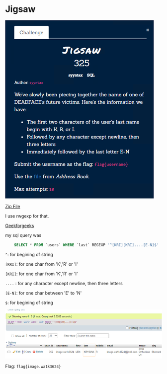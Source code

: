 # Jigsaw

![](../../assets/sql/jigsaw_1.png)

[Zip File](../../assets/sql/shallowgraveu.zip) 

I use rwgexp for that.

[Geekforgeeks](https://www.geeksforgeeks.org/mysql-regular-expressions-regexp/)

my sql query was

```sql
	SELECT * FROM `users` WHERE `last` REGEXP '^[KRI][KRI]....[E-N]$'
```

`^`: for begining of string

`[KRI]`: for one char from 'K','R' or 'I'

`[KRI]`: for one char from 'K','R' or 'I'

`....` : for any character except newline, then three letters 

`[E-N]`: for one char between 'E' to 'N'

`$`: for begining of string

![](../../assets/sql/jigsaw_2.png)

Flag: `flag{image.wa1k3624}` 
